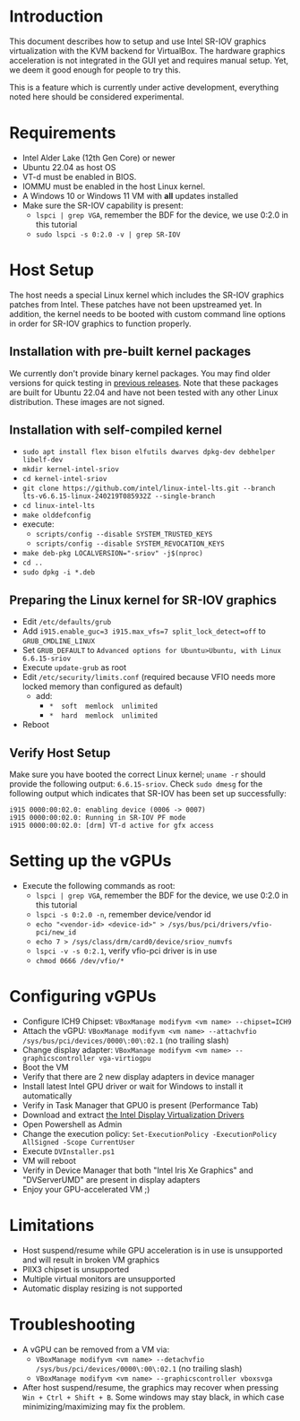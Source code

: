 # Introduction

This document describes how to setup and use Intel SR-IOV graphics
virtualization with the KVM backend for VirtualBox. The hardware graphics
acceleration is not integrated in the GUI yet and requires manual setup. Yet, we
deem it good enough for people to try this.

This is a feature which is currently under active development, everything noted here should be
considered experimental.


# Requirements

- Intel Alder Lake (12th Gen Core) or newer
- Ubuntu 22.04 as host OS
- VT-d must be enabled in BIOS.
- IOMMU must be enabled in the host Linux kernel.
- A Windows 10 or Windows 11 VM with __all__ updates installed
- Make sure the SR-IOV capability is present:
    - `lspci | grep VGA`, remember the BDF for the device, we use 0:2.0 in this tutorial
    - `sudo lspci -s 0:2.0 -v | grep SR-IOV`

# Host Setup

The host needs a special Linux kernel which includes the SR-IOV graphics patches from Intel. These patches
have not been upstreamed yet. In addition, the kernel needs to be booted with custom command line
options in order for SR-IOV graphics to function properly.

## Installation with pre-built kernel packages

We currently don't provide binary kernel packages. You may find older versions
for quick testing in [previous
releases](https://github.com/cyberus-technology/virtualbox-kvm/releases). Note
that these packages are built for Ubuntu 22.04 and have not been tested with any
other Linux distribution. These images are not signed.

## Installation with self-compiled kernel

- `sudo apt install flex bison elfutils dwarves dpkg-dev debhelper libelf-dev`
- `mkdir kernel-intel-sriov`
- `cd kernel-intel-sriov`
- `git clone https://github.com/intel/linux-intel-lts.git --branch lts-v6.6.15-linux-240219T085932Z --single-branch`
- `cd linux-intel-lts`
- `make olddefconfig`
- execute:
    - `scripts/config --disable SYSTEM_TRUSTED_KEYS`
    - `scripts/config --disable SYSTEM_REVOCATION_KEYS`
- `make deb-pkg LOCALVERSION="-sriov" -j$(nproc)`
- `cd ..`
- `sudo dpkg -i *.deb`

## Preparing the Linux kernel for SR-IOV graphics

- Edit `/etc/defaults/grub`
- Add `i915.enable_guc=3 i915.max_vfs=7 split_lock_detect=off` to `GRUB_CMDLINE_LINUX`
- Set `GRUB_DEFAULT` to `Advanced options for Ubuntu>Ubuntu, with Linux 6.6.15-sriov`
- Execute `update-grub` as root
- Edit `/etc/security/limits.conf` (required because VFIO needs more locked memory than configured as default)
	- add:
	  - `*  soft  memlock  unlimited`
	  - `*  hard  memlock  unlimited`
- Reboot

## Verify Host Setup

Make sure you have booted the correct Linux kernel; `uname -r` should provide the following output: `6.6.15-sriov`.
Check `sudo dmesg` for the following output which indicates that SR-IOV has been set up successfully:

```
i915 0000:00:02.0: enabling device (0006 -> 0007)
i915 0000:00:02.0: Running in SR-IOV PF mode
i915 0000:00:02.0: [drm] VT-d active for gfx access
```

# Setting up the vGPUs

- Execute the following commands as root:
    - `lspci | grep VGA`, remember the BDF for the device, we use 0:2.0 in this tutorial
    - `lspci -s 0:2.0 -n`, remember device/vendor id
    - `echo "<vendor-id> <device-id>" > /sys/bus/pci/drivers/vfio-pci/new_id`
    - `echo 7 > /sys/class/drm/card0/device/sriov_numvfs`
    - `lspci -v -s 0:2.1`, verify vfio-pci driver is in use
    - `chmod 0666 /dev/vfio/*`

# Configuring vGPUs

- Configure ICH9 Chipset: `VBoxManage modifyvm <vm name> --chipset=ICH9`
- Attach the vGPU: `VBoxManage modifyvm <vm name> --attachvfio /sys/bus/pci/devices/0000\:00\:02.1` (no trailing slash)
- Change display adapter: `VBoxManage modifyvm <vm name> --graphicscontroller vga-virtiogpu`
- Boot the VM
- Verify that there are 2 new display adapters in device manager
- Install latest Intel GPU driver or wait for Windows to install it automatically
- Verify in Task Manager that GPU0 is present (Performance Tab)
- Download and extract [the Intel Display Virtualization Drivers](https://www.intel.com/content/www/us/en/download/806254/nswe-display-virtualization-drivers-for-meteor-lake-ps-pv-meteor-lake-u-h-pv-and-raptor-lake-ps-beta.html)
- Open Powershell as Admin
- Change the execution policy: `Set-ExecutionPolicy -ExecutionPolicy AllSigned -Scope CurrentUser`
- Execute `DVInstaller.ps1`
- VM will reboot
- Verify in Device Manager that both "Intel Iris Xe Graphics" and "DVServerUMD" are present in display adapters
- Enjoy your GPU-accelerated VM ;)

# Limitations

- Host suspend/resume while GPU acceleration is in use is unsupported and will result in broken VM graphics
- PIIX3 chipset is unsupported
- Multiple virtual monitors are unsupported
- Automatic display resizing is not supported

# Troubleshooting

- A vGPU can be removed from a VM via:
    - `VBoxManage modifyvm <vm name> --detachvfio /sys/bus/pci/devices/0000\:00\:02.1` (no trailing slash)
    - `VBoxManage modifyvm <vm name> --graphicscontroller vboxsvga`
- After host suspend/resume, the graphics may recover when pressing `Win + Ctrl + Shift + B`. Some windows may stay black, in which case minimizing/maximizing may fix the problem.
